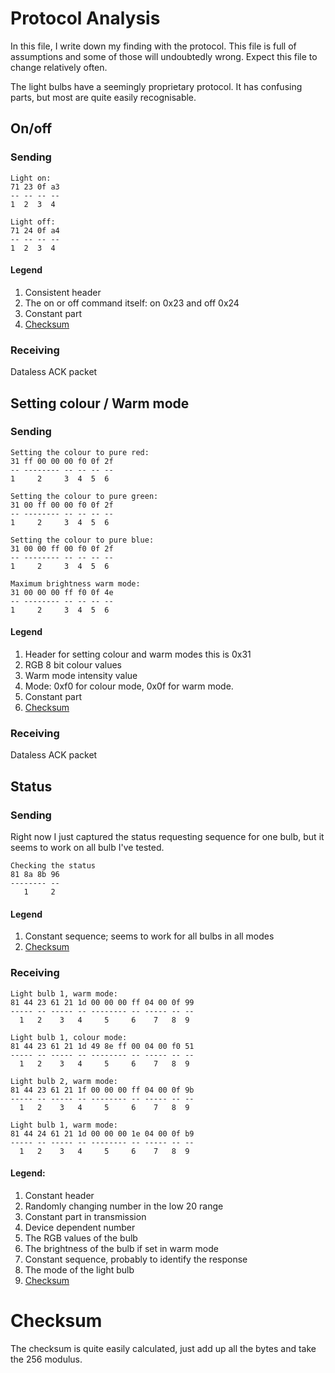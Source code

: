 Protocol Analysis
=================

In this file, I write down my finding with the protocol. This file is full of assumptions and some of those will undoubtedly wrong. Expect this file to change relatively often.

The light bulbs have a seemingly proprietary protocol. It has confusing parts, but most are quite easily recognisable.


## On/off
### Sending
```
Light on:
71 23 0f a3
-- -- -- --
1  2  3  4
```
```
Light off:
71 24 0f a4
-- -- -- --
1  2  3  4
```

#### Legend
1. Consistent header
2. The on or off command itself: on 0x23 and off 0x24
3. Constant part
4. [Checksum](#checksum)

### Receiving
Dataless ACK packet

## Setting colour / Warm mode

### Sending
```
Setting the colour to pure red:
31 ff 00 00 00 f0 0f 2f
-- -------- -- -- -- --
1     2     3  4  5  6
```
```
Setting the colour to pure green:
31 00 ff 00 00 f0 0f 2f
-- -------- -- -- -- --
1     2     3  4  5  6
```
```
Setting the colour to pure blue:
31 00 00 ff 00 f0 0f 2f
-- -------- -- -- -- --
1     2     3  4  5  6
```
```
Maximum brightness warm mode:
31 00 00 00 ff f0 0f 4e
-- -------- -- -- -- --
1     2     3  4  5  6
```

#### Legend
1. Header for setting colour and warm modes this is 0x31
2. RGB 8 bit colour values
3. Warm mode intensity value
4. Mode: 0xf0 for colour mode, 0x0f for warm mode.
5. Constant part
6. [Checksum](#checksum)

### Receiving
Dataless ACK packet


## Status

### Sending
Right now I just captured the status requesting sequence for one bulb, but it seems to work on all bulb I've tested.
```
Checking the status
81 8a 8b 96
-------- --
   1     2
```

#### Legend
1. Constant sequence; seems to work for all bulbs in all modes
2. [Checksum](#checksum)

### Receiving
```
Light bulb 1, warm mode:
81 44 23 61 21 1d 00 00 00 ff 04 00 0f 99
----- -- ----- -- -------- -- ----- -- --
  1   2    3   4     5     6    7   8  9
```
```
Light bulb 1, colour mode:
81 44 23 61 21 1d 49 8e ff 00 04 00 f0 51
----- -- ----- -- -------- -- ----- -- --
  1   2    3   4     5     6    7   8  9
```
```
Light bulb 2, warm mode:
81 44 23 61 21 1f 00 00 00 ff 04 00 0f 9b
----- -- ----- -- -------- -- ----- -- --
  1   2    3   4     5     6    7   8  9
```
```
Light bulb 1, warm mode:
81 44 24 61 21 1d 00 00 00 1e 04 00 0f b9
----- -- ----- -- -------- -- ----- -- --
  1   2    3   4     5     6    7   8  9
```

#### Legend:
1. Constant header
2. Randomly changing number in the low 20 range
3. Constant part in transmission
4. Device dependent number
5. The RGB values of the bulb
6. The brightness of the bulb if set in warm mode
7. Constant sequence, probably to identify the response
8. The mode of the light bulb
9. [Checksum](#checksum)

# Checksum
The checksum is quite easily calculated, just add up all the bytes and take the 256 modulus.
